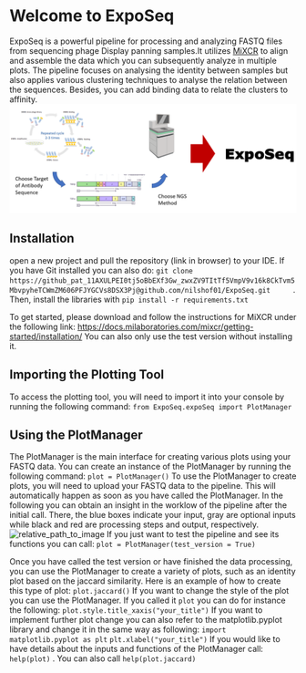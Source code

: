 # Welcome to ExpoSeq

ExpoSeq is a powerful pipeline for processing and analyzing FASTQ files from sequencing phage Display panning samples.It utilizes [MiXCR](https://docs.milaboratories.com/mixcr/getting-started/installation/) to align and assemble the data which you can subsequently analyze in multiple plots. The pipeline focuses on analysing the identity between samples but also applies various clustering techniques to analyse the relation between the sequences. Besides, you can add binding data to relate the clusters to affinity.  ![overview](expoSeq_overview.png)

## Installation

open a new project and pull the repository (link in browser) to your IDE. If you have Git installed you can also do: ```git clone https://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@github.com/nilshof01/ExpoSeq.git     ``` . Then, install the libraries with ```pip install -r requirements.txt```

To get started, please download and follow the instructions for MiXCR under the following link: https://docs.milaboratories.com/mixcr/getting-started/installation/ 
You can also only use the test version without installing it.

## Importing the Plotting Tool

To access the plotting tool, you will need to import it into your console by running the following command:
```from ExpoSeq.expoSeq import PlotManager```
## Using the PlotManager

The PlotManager is the main interface for creating various plots using your FASTQ data. You can create an instance of the PlotManager by running the following command:
```plot = PlotManager()```
To use the PlotManager to create plots, you will need to upload your FASTQ data to the pipeline. This will automatically happen as soon as you have called the PlotManager. In the following you can obtain an insight in the worklow of the pipeline after the initial call. There, the blue boxes indicate your input, gray are optional inputs while black and red are processing steps and output, respectively.
![relative_path_to_image](workflow_ExpoSeq.png)
If you just want to test the pipeline and see its functions you can call: ```plot = PlotManager(test_version = True)```

Once you have called the test version or have finished the data processing, you can use the PlotManager to create a variety of plots, such as an identity plot based on the jaccard similarity. Here is an example of how to create this type of plot:
```plot.jaccard()```
If you want to change the style of the plot you can use the PlotManager. If you called it ```plot``` you can do for instance the following: ```plot.style.title_xaxis("your_title")``` 
If you want to implement further plot change you can also refer to the matplotlib.pyplot library and change it in the same way as following:
```import matplotlib.pyplot as plt```
```plt.xlabel("your_title")```
If you would like to have details about the inputs and functions of the PlotManager call: ```help(plot)``` . You can also call ```help(plot.jaccard)```




